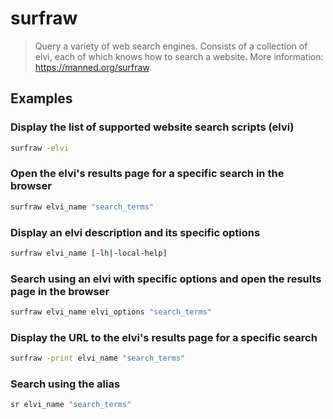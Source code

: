 # surfraw

> Query a variety of web search engines. Consists of a collection of elvi, each of which knows how to search a website. More information: <https://manned.org/surfraw>.

## Examples

### Display the list of supported website search scripts (elvi)

```bash
surfraw -elvi
```

### Open the elvi's results page for a specific search in the browser

```bash
surfraw elvi_name "search_terms"
```

### Display an elvi description and its specific options

```bash
surfraw elvi_name [-lh|-local-help]
```

### Search using an elvi with specific options and open the results page in the browser

```bash
surfraw elvi_name elvi_options "search_terms"
```

### Display the URL to the elvi's results page for a specific search

```bash
surfraw -print elvi_name "search_terms"
```

### Search using the alias

```bash
sr elvi_name "search_terms"
```
